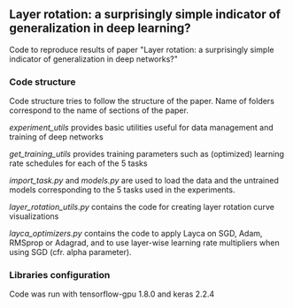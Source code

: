 ## Layer rotation: a surprisingly simple indicator of generalization in deep learning?

Code to reproduce results of paper "Layer rotation: a surprisingly simple indicator of generalization in deep networks?"

### Code structure
Code structure tries to follow the structure of the paper. Name of folders correspond to the name of sections of the paper.

*experiment_utils* provides basic utilities useful for data management and training of deep networks

*get_training_utils* provides training parameters such as (optimized) learning rate schedules for each of the 5 tasks

*import_task.py* and *models.py* are used to load the data and the untrained models corresponding to the 5 tasks used in the experiments.

*layer_rotation_utils.py* contains the code for creating layer rotation curve visualizations

*layca_optimizers.py* contains the code to apply Layca on SGD, Adam, RMSprop or Adagrad, and to use layer-wise learning rate multipliers when using SGD (cfr. alpha parameter).

### Libraries configuration
Code was run with tensorflow-gpu 1.8.0 and keras 2.2.4
